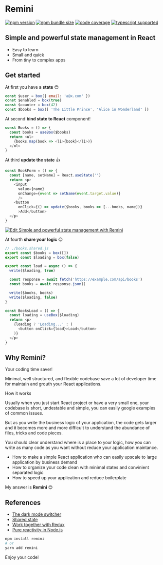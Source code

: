 # Remini

[![npm version](https://img.shields.io/npm/v/remini?style=flat-square)](https://www.npmjs.com/package/remini) [![npm bundle size](https://img.shields.io/bundlephobia/minzip/remini?style=flat-square)](https://bundlephobia.com/result?p=remini) [![code coverage](https://img.shields.io/coveralls/github/betula/remini?style=flat-square)](https://coveralls.io/github/betula/remini) [![typescript supported](https://img.shields.io/npm/types/typescript?style=flat-square)](./src/index.d.ts)

## Simple and powerful state management in React

- Easy to learn
- Small and quick
- From tiny to complex apps

## Get started

At first you have a **state** 😊

```javascript
const $user = box({ email: 'a@x.com' })
const $enabled = box(true)
const $counter = box(42)
const $books = box([ 'The Little Prince', 'Alice in Wonderland' ])
```

At second **bind state to React** component!

```javascript
const Books = () => {
  const books = useBox($books)
  return <ul>
    {books.map(book => <li>{book}</li>)}
  </ul>
}
```

At third **update the state** 👍

```javascript
const BookForm = () => {
  const [name, setName] = React.useState('')
  return <p>
    <input 
      value={name}
      onChange={event => setName(event.target.value)} 
      />
    <button
      onClick={() => update($books, books => [...books, name])}
      >Add</button>
  </p>
}
```

[![Edit Simple and powerful state management with Remini](https://codesandbox.io/static/img/play-codesandbox.svg)](https://codesandbox.io/s/simple-and-powerful-state-management-with-remini-7ejjhd?file=/src/App.js)

At fourth **share your logic** 😉

```javascript
// ./books.shared.js
export const $books = box([])
export const $loading = box(false)

export const load = async () => {
  write($loading, true)

  const response = await fetch('https://example.com/api/books')
  const books = await response.json()

  write($books, books)
  write($loading, false)
}
```

```javascript
const BooksLoad = () => {
  const loading = useBox($loading)
  return <p>
    {loading ? 'Loading...' : (
      <button onClick={load}>Load</button>
    )}
  </p>
}
```


## Why Remini?

Your coding time saver!

Minimal, well structured, and flexible codebase save a lot of developer time for maintain and grouth your React applications.

How it works

Usually when you just start React project or have a very small one, your codebase is short, undestable and simple, you can easily google examples of common issues.

But as you write the business logic of your application, the code gets larger and it becomes more and more difficult to understand the abundance of files, tricks and code pieces.

You should clear understand where is a place to your logic, how you can write as many code as you want without reduce your application maintance.

- How to make a simple React application who can easily upscale to large application by business demand
- How to organize your code clean with minimal states and convinient separated logic
- How to speed up your application and reduce boilerplate

My answer is **Remini** 😍


## References

- [The dark mode switcher](./docs/dark-mode.md)
- [Shared state](./docs/shared-state.md)
- [Work together with Redux](./docs/redux.md)
- [Pure reactivity in Node.js](./docs/nodejs.md)


```bash
npm install remini
# or
yarn add remini
```

Enjoy your code!
